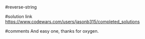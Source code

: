 #reverse-string

#solution link 
https://www.codewars.com/users/jasonb315/completed_solutions

#comments
And easy one, thanks for oxygen.
